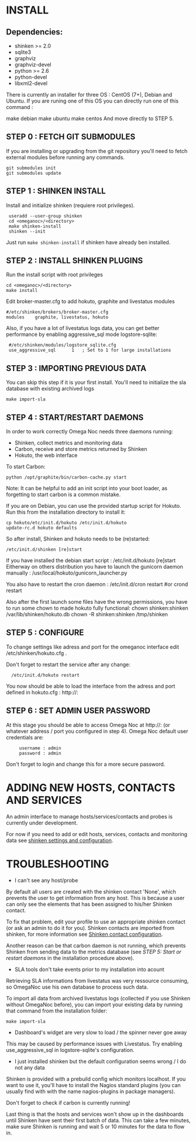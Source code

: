INSTALL
=======

Dependencies:
------------
* shinken >= 2.0
* sqlite3
* graphviz
* graphviz-devel
* python >= 2.6
* python-devel
* libxml2-devel

There is currently an installer for three OS : CentOS (7+), Debian and Ubuntu.
If you are runing one of this OS you can directly run one of this command :

   make debian
   make ubuntu
   make centos
And move directly to STEP 5.

STEP 0 : FETCH GIT SUBMODULES
-----------------------------

If you are installing or upgrading from the git repository you'll need to fetch 
external modules before running any commands.

    git submodules init
    git submodules update

STEP 1 : SHINKEN INSTALL
------------------------

Install and initialize shinken (requiere root privileges).

     useradd --user-group shinken
     cd <omeganoc>/<directory>
     make shinken-install
     shinken --init
Just run `make shinken-install` if shinken have already ben installed.

STEP 2 : INSTALL SHINKEN PLUGINS
--------------------------------

Run the install script with root privileges

    cd <omeganoc>/<directory>
    make install
    
Edit broker-master.cfg to add hokuto, graphite and livestatus modules

    #/etc/shinken/brokers/broker-master.cfg
    modules    graphite, livestatus, hokuto
    
Also, if you have a lot of livestatus logs data, you can get better performance by enabling aggressive_sql mode 
logstore-sqlite:

     #/etc/shinken/modules/logstore_sqlite.cfg
     use_aggressive_sql      1   ; Set to 1 for large installations

STEP 3 : IMPORTING PREVIOUS DATA
--------------------------------

You can skip this step if it is your first install.
You'll need to initialize the sla database with existing archived logs

    make import-sla

STEP 4 : START/RESTART DAEMONS
---------------------------------

In order to work correctly Omega Noc needs three daemons running:
* Shinken, collect metrics and monitoring data
* Carbon, receive and store metrics returned by Shinken
* Hokuto, the web interface
    
To start Carbon:

    python /opt/graphite/bin/carbon-cache.py start
    
Note: It can be helpful to add an init script into your boot loader, as 
forgetting to start carbon is a common mistake.

If you are on Debian, you can use the provided startup script for Hokuto.
Run this from the installation directory to install it:

    cp hokuto/etc/init.d/hokuto /etc/init.d/hokuto
    update-rc.d hokuto defaults

So after install, Shinken and hokuto needs to be (re)started:

    /etc/init.d/shinken [re]start
If you have installed the debian start script :
    /etc/init.d/hokuto [re]start
Eitherway on others distribution you have to launch the gunicorn daemon manually :
    /usr/local/hokuto/gunicorn_launcher.py

You also have to restart the cron daemon :
    /etc/init.d/cron restart
    #or
    crond restart

Also after the first launch some files have the wrong permissions, you have to run some chown to made hokuto fully functional:
     chown shinken:shinken /var/lib/shinken/hokuto.db
     chown -R shinken:shinken /tmp/shinken

STEP 5 : CONFIGURE
------------------

To change settings like adress and port for the omeganoc interface edit /etc/shinken/hokuto.cfg .

Don't forget to restart the service after any change:

      /etc/init.d/hokuto restart

You now should be able to load the interface from the adress and port defined in hokuto.cfg : http://<host>:<port>

STEP 6 : SET ADMIN USER PASSWORD
--------------------------------

At this stage you should be able to access Omega Noc at http://<host>:<port> 
(or whatever address / port you configured in step 4).
Omega Noc default user credentials are:

         username : admin
         password : admin

Don't forget to login and change this for a more secure password.

ADDING NEW HOSTS, CONTACTS AND SERVICES
=======================================

An admin interface to manage hosts/services/contacts and probes is currently 
under development.

For now if you need to add or edit hosts, services, contacts and monitoring 
data see [shinken settings and configuration](https://shinken.readthedocs.org/en/latest/05_thebasics/index.html).

TROUBLESHOOTING
===============

* I can't see any host/probe

By default all users are created with the shinken contact 'None', which 
prevents the user to get information from any host. This is because a user can
only see the elements that has been assigned to his/her Shinken contact.

To fix that problem, edit your profile to use an appropriate shinken contact 
(or ask an admin to do it for you). Shinken contacts are imported from shinken,
for more information see [Shinken contact configuration](https://shinken.readthedocs.org/en/latest/08_configobjects/contact.html).

Another reason can be that carbon daemon is not running, which prevents Shinken
from sending data to the metrics database (see *STEP 5: Start or restart daemons*
in the installation procedure above).

* SLA tools don't take events prior to my installation into acount

Retrieving SLA informations from livestatus was very ressource consuming, so 
OmegaNoc use his own database to process such data.

To import all data from archived livestatus logs (collected if you use Shinken
without OmegaNoc before), you can import your existing data by running
that command from the installation folder:

    make import-sla
     
* Dashboard's widget are very slow to load / the spinner never goe away

This may be caused by performance issues with Livestatus. Try enabling 
use_aggressive_sql in logstore-sqlite's configuration.

* I just installed shinken but the default configuration seems wrong / I do not any data

Shinken is provided with a prebuild config which monitors localhost. If you 
want to use it, you'll have to install the Nagios standard plugins (you can
usually find with with the name nagios-plugins in package managers).

Don't forget to check if carbon is currently running!

Last thing is that the hosts and services won't show up in the dashboards until
Shinken have sent their first batch of data. This can take a few minutes, make sure
Shinken is running and wait 5 or 10 minutes for the data to flow in. 
